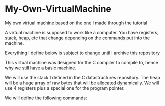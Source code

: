 # My-Own-VirtualMachine
My own virtual machine based on the one I made through the tutorial

A virtual machine is supposed to work like a computer. You have registers, stack, heap, etc that change depending on the commands put into the machine.

Everything I define below is subject to change until I archive this repository

This virtual machine was designed for the C compiler to compile to, hence why we still have a basic machine.

We will use the stack I defined in the C datastructures repository.
The heap will be a huge array of raw bytes that will be allocated dynamically.
We will use 4 registers plus a special one for the program pointer.

We will define the following commands:

